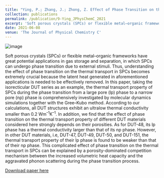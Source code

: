 ```yaml
---
title: "Ying, P.; Zhang, J.; Zhong, Z. Effect of Phase Transition on the Thermal Transport in Isoreticular DUT Materials. The Journal of Physical Chemistry C 2021, 125 (23), 12991-13001. DOI: 10.1021/acs.jpcc.1c02767"
collection: publications
permalink: /publication/9-Ying_JPhysChemC_2021
excerpt: 'Soft porous crystals (SPCs) or flexible metal–organic frameworks have great potential applications in gas storage and separation, in which SPCs can undergo phase transition due to external stimuli. Thus, understanding the effect of phase transition on the thermal transport in SPCs becomes extremely crucial because the latent heat generated in aforementioned applications is needed to be effectively removed. In this paper, taking the isorecticular DUT series as an example, the thermal transport property of SPCs during the phase transition from a large pore (lp) phase to a narrow pore (np) phase is comprehensively investigated by molecular dynamics simulations together with the Gree–Kubo method. '
date: 2021-06-08
venue: 'The Journal of Physical Chemistry C'
---
```

![image](https://user-images.githubusercontent.com/54773018/217049856-1574c381-a6f2-4d2b-9fc0-32b813d9b46e.png)

Soft porous crystals (SPCs) or flexible metal–organic frameworks have great potential applications in gas storage and separation, in which SPCs can undergo phase transition due to external stimuli. Thus, understanding the effect of phase transition on the thermal transport in SPCs becomes extremely crucial because the latent heat generated in aforementioned applications is needed to be effectively removed. In this paper, taking the isorecticular DUT series as an example, the thermal transport property of SPCs during the phase transition from a large pore (lp) phase to a narrow pore (np) phase is comprehensively investigated by molecular dynamics simulations together with the Gree–Kubo method. According to our calculations, all DUT structures exhibit an ultralow thermal conductivity smaller than 0.2 Wm$^{–1}$K$^{–1}$. In addition, we find that the effect of phase transition on the thermal transport property of different DUT materials considered here strongly depends on their porosities. As for DUT-48, its lp phase has a thermal conductivity larger than that of its np phase. However, in other DUT materials, i.e, DUT-47, DUT-49, DUT-50, and DUT-151, the thermal transport property of their lp phase is found to be weaker than that of their np phase. This complicated effect of phase transition on the thermal transport in SPCs can be explained by a porosity-dominated competition mechanism between the increased volumetric heat capacity and the aggravated phonon scattering during the phase transition process.

[Download paper here](http://hityingph.github.io/files/9-Ying_JPhysChemC_2021.pdf)
